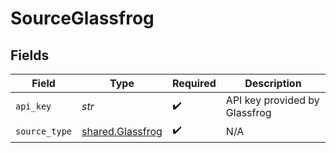 # SourceGlassfrog


## Fields

| Field                                                | Type                                                 | Required                                             | Description                                          |
| ---------------------------------------------------- | ---------------------------------------------------- | ---------------------------------------------------- | ---------------------------------------------------- |
| `api_key`                                            | *str*                                                | :heavy_check_mark:                                   | API key provided by Glassfrog                        |
| `source_type`                                        | [shared.Glassfrog](../../models/shared/glassfrog.md) | :heavy_check_mark:                                   | N/A                                                  |